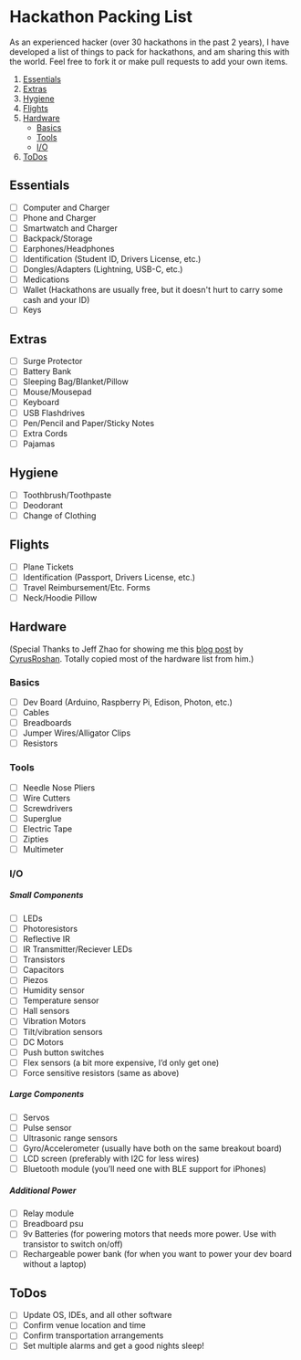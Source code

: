 # Hackathon Packing List

As an experienced hacker (over 30 hackathons in the past 2 years), I have developed a list of things to pack for hackathons, and am sharing this with the world. Feel free to fork it or make pull requests to add your own items.

1. [Essentials](#essentials)
2. [Extras](#extras)
3. [Hygiene](#hygiene)
4. [Flights](#flights)
5. [Hardware](#hardware)
	- [Basics](#basics)
	- [Tools](#tools)
	- [I/O](#io)
6. [ToDos](#todos)

## Essentials
- [ ] Computer and Charger
- [ ] Phone and Charger
- [ ] Smartwatch and Charger
- [ ] Backpack/Storage
- [ ] Earphones/Headphones
- [ ] Identification (Student ID, Drivers License, etc.)
- [ ] Dongles/Adapters (Lightning, USB-C, etc.)
- [ ] Medications
- [ ] Wallet (Hackathons are usually free, but it doesn't hurt to carry some cash and your ID)
- [ ] Keys 

## Extras
- [ ] Surge Protector
- [ ] Battery Bank
- [ ] Sleeping Bag/Blanket/Pillow
- [ ] Mouse/Mousepad
- [ ] Keyboard
- [ ] USB Flashdrives
- [ ] Pen/Pencil and Paper/Sticky Notes
- [ ] Extra Cords
- [ ] Pajamas

## Hygiene
- [ ] Toothbrush/Toothpaste
- [ ] Deodorant
- [ ] Change of Clothing

## Flights
- [ ] Plane Tickets
- [ ] Identification (Passport, Drivers License, etc.)
- [ ] Travel Reimbursement/Etc. Forms
- [ ] Neck/Hoodie Pillow

## Hardware
(Special Thanks to Jeff Zhao for showing me this [blog post](http://blog.cyrusroshan.com/2016/01/02/a-hardware-hackers-kit) by [CyrusRoshan](https://github.com/CyrusRoshan). Totally copied most of the hardware list from him.)

### Basics
- [ ] Dev Board (Arduino, Raspberry Pi, Edison, Photon, etc.)
- [ ] Cables
- [ ] Breadboards
- [ ] Jumper Wires/Alligator Clips
- [ ] Resistors

### Tools
- [ ] Needle Nose Pliers
- [ ] Wire Cutters
- [ ] Screwdrivers
- [ ] Superglue
- [ ] Electric Tape
- [ ] Zipties
- [ ] Multimeter

### I/O

##### Small Components
- [ ] LEDs
- [ ] Photoresistors
- [ ] Reflective IR
- [ ] IR Transmitter/Reciever LEDs
- [ ] Transistors
- [ ] Capacitors
- [ ] Piezos
- [ ] Humidity sensor
- [ ] Temperature sensor
- [ ] Hall sensors
- [ ] Vibration Motors
- [ ] Tilt/vibration sensors
- [ ] DC Motors
- [ ] Push button switches
- [ ] Flex sensors (a bit more expensive, I’d only get one)
- [ ] Force sensitive resistors (same as above)

##### Large Components
- [ ] Servos
- [ ] Pulse sensor
- [ ] Ultrasonic range sensors
- [ ] Gyro/Accelerometer (usually have both on the same breakout board)
- [ ] LCD screen (preferably with I2C for less wires)
- [ ] Bluetooth module (you’ll need one with BLE support for iPhones)

##### Additional Power
- [ ] Relay module
- [ ] Breadboard psu
- [ ] 9v Batteries (for powering motors that needs more power. Use with transistor to switch on/off)
- [ ] Rechargeable power bank (for when you want to power your dev board without a laptop)

## ToDos
- [ ] Update OS, IDEs, and all other software
- [ ] Confirm venue location and time
- [ ] Confirm transportation arrangements
- [ ] Set multiple alarms and get a good nights sleep!
